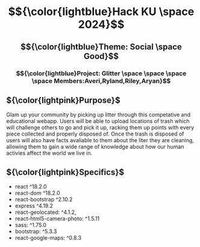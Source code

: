 # $${\color{lightblue}Hack KU \space 2024}$$  
## $${\color{lightblue}Theme: Social \space Good}$$ 
### $${\color{lightblue}Project: Glitter \space \space \space \space Members:Averi,Ryland,Riley,Aryan}$$ 



## ${\color{lightpink}Purpose}$  
Glam up your community by picking up litter through this competative and educational webapp. Users will be able to upload locations of trash which will challenge others to go and pick it up, racking them up points with every piece collected and properly disposed of. Once the trash is disposed of users will also have facts avaliable to them about the liter they are cleaning, allowing them to gain a wide range of knowledge about how our human activies affect the world we live in. 

## ${\color{lightpink}Specifics}$  
* react ^18.2.0
* react-dom ^18.2.0
* react-bootstrap ^2.10.2
* express ^4.19.2
* react-geolocated: ^4.1.2,
* react-html5-camera-photo: ^1.5.11
* sass: ^1.75.0
* bootstrap: ^5.3.3
* react-google-maps: ^0.8.3
